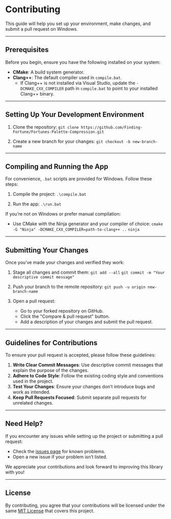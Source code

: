 # Contributing

This guide will help you set up your environment, make changes, and submit a pull request on Windows.

---

## Prerequisites

Before you begin, ensure you have the following installed on your system:

- **CMake**: A build system generator.
- **Clang++**: The default compiler used in `compile.bat`.
  - If Clang++ is not installed via Visual Studio, update the `-DCMAKE_CXX_COMPILER` path in `compile.bat` to point to your installed Clang++ binary.

---

## Setting Up Your Development Environment

1. Clone the repository:
   `git clone https://github.com/Finding-Fortune/Fortunes-Palette-Compression.git`

2. Create a new branch for your changes:
   `git checkout -b new-branch-name`

---

## Compiling and Running the App

For convenience, `.bat` scripts are provided for Windows. Follow these steps:

1. Compile the project:
   `.\compile.bat`

2. Run the app:
   `.\run.bat`

If you’re not on Windows or prefer manual compilation:
- Use CMake with the Ninja generator and your compiler of choice:
  `cmake -G "Ninja" -DCMAKE_CXX_COMPILER=path-to-clang++ ..`
  `ninja`

---

## Submitting Your Changes

Once you’ve made your changes and verified they work:

1. Stage all changes and commit them:
   `git add --all`
   `git commit -m "Your descriptive commit message"`

2. Push your branch to the remote repository:
   `git push -u origin new-branch-name`

3. Open a pull request:
   - Go to your forked repository on GitHub.
   - Click the "Compare & pull request" button.
   - Add a description of your changes and submit the pull request.

---

## Guidelines for Contributions

To ensure your pull request is accepted, please follow these guidelines:

1. **Write Clear Commit Messages**: Use descriptive commit messages that explain the purpose of the changes.
2. **Adhere to Code Style**: Follow the existing coding style and conventions used in the project.
3. **Test Your Changes**: Ensure your changes don’t introduce bugs and work as intended.
4. **Keep Pull Requests Focused**: Submit separate pull requests for unrelated changes.

---

## Need Help?

If you encounter any issues while setting up the project or submitting a pull request:
- Check the [issues page](https://github.com/Finding-Fortune/Fortunes-Palette-Compression/issues) for known problems.
- Open a new issue if your problem isn’t listed.

We appreciate your contributions and look forward to improving this library with you!

---

## License

By contributing, you agree that your contributions will be licensed under the same [MIT License](LICENSE.md) that covers this project.
